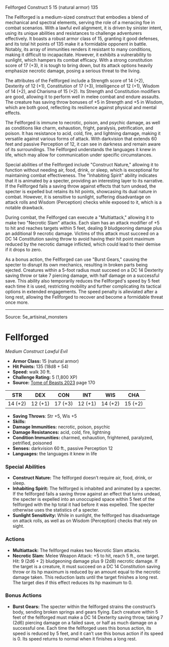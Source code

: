 <MonsterName/>Fellforged</MonsterName>
<CreatureType/>Construct</CreatureType>
<CR/>5</CR>
<AC/>15 (natural armor)</AC>
<HP/>135</HP>
<summary>The Fellforged is a medium-sized construct that embodies a blend of mechanical and spectral elements, serving the role of a menacing foe in combat scenarios. With a lawful evil alignment, it is driven by sinister intent, using its unique abilities and resistances to challenge adventurers effectively. It boasts a robust armor class of 15, granting it good defenses, and its total hit points of 135 make it a formidable opponent in battle. Notably, its array of immunities renders it resistant to many conditions, making it difficult to incapacitate. However, it exhibits a vulnerability to sunlight, which hampers its combat efficacy. With a strong constitution score of 17 (+3), it is tough to bring down, but its attack options heavily emphasize necrotic damage, posing a serious threat to the living.</summary>

<detail>

The attributes of the Fellforged include a Strength score of 14 (+2), Dexterity of 12 (+1), Constitution of 17 (+3), Intelligence of 12 (+1), Wisdom of 14 (+2), and Charisma of 15 (+2). Its Strength and Constitution modifiers are good, allowing it to perform well in melee combat and endure assaults. The creature has saving throw bonuses of +5 in Strength and +5 in Wisdom, which are both good, reflecting its resilience against physical and mental effects.

The Fellforged is immune to necrotic, poison, and psychic damage, as well as conditions like charm, exhaustion, fright, paralysis, petrification, and poison. It has resistance to acid, cold, fire, and lightning damage, making it versatile against various forms of attack. With darkvision that extends 60 feet and passive Perception of 12, it can see in darkness and remain aware of its surroundings. The Fellforged understands the languages it knew in life, which may allow for communication under specific circumstances.

Special abilities of the Fellforged include "Construct Nature," allowing it to function without needing air, food, drink, or sleep, which is exceptional for maintaining combat effectiveness. The "Inhabiting Spirit" ability indicates that it is animated by a specter, providing an interesting layer to its narrative. If the Fellforged fails a saving throw against effects that turn undead, the specter is expelled but retains its hit points, showcasing its dual nature in combat. However, it is sensitive to sunlight, suffering disadvantage on attack rolls and Wisdom (Perception) checks while exposed to it, which is a notable drawback.

During combat, the Fellforged can execute a "Multiattack," allowing it to make two "Necrotic Slam" attacks. Each slam has an attack modifier of +5 to hit and reaches targets within 5 feet, dealing 9 bludgeoning damage plus an additional 9 necrotic damage. Victims of this attack must succeed on a DC 14 Constitution saving throw to avoid having their hit point maximum reduced by the necrotic damage inflicted, which could lead to their demise if it drops to zero.

As a bonus action, the Fellforged can use "Burst Gears," causing the specter to disrupt its own mechanics, resulting in broken parts being ejected. Creatures within a 5-foot radius must succeed on a DC 14 Dexterity saving throw or take 7 piercing damage, with half damage on a successful save. This ability also temporarily reduces the Fellforged's speed by 5 feet each time it is used, restricting mobility and further complicating its tactical options in extended engagements. The speed penalty is alleviated after a long rest, allowing the Fellforged to recover and become a formidable threat once more.</detail>



---

Source: 5e_artisinal_monsters

# Fellforged

*Medium* *Construct* *Lawful Evil*

- **Armor Class:** 15 (natural armor)
- **Hit Points:** 135 (18d8 + 54)
- **Speed:** walk 30 ft.
- **Challenge Rating:** 5 (1,800 XP)
- **Source:** [Tome of Beasts 2023](https://koboldpress.com/kpstore/product/tome-of-beasts-1-2023-edition/) page 170

| STR | DEX | CON | INT | WIS | CHA |
| --- | --- | --- | --- | --- | --- |
| 14 (+2) | 12 (+1) | 17 (+3) | 12 (+1) | 14 (+2) | 15 (+2) |

- **Saving Throws**: Str +5, Wis +5
- **Skills:** 
- **Damage Immunities:** necrotic, poison, psychic
- **Damage Resistances:** acid, cold, fire, lightning
- **Condition Immunities:** charmed, exhaustion, frightened, paralyzed, petrified, poisoned
- **Senses:** darkvision 60 ft., passive Perception 12
- **Languages:** the languages it knew in life

### Special Abilities

- **Construct Nature:** The fellforged doesn’t require air, food, drink, or sleep.
- **Inhabiting Spirit:** The fellforged is inhabited and animated by a specter. If the fellforged fails a saving throw against an effect that turns undead, the specter is expelled into an unoccupied space within 5 feet of the fellforged with the hp total it had before it was expelled. The specter otherwise uses the statistics of a specter.
- **Sunlight Sensitivity:** While in sunlight, the fellforged has disadvantage on attack rolls, as well as on Wisdom (Perception) checks that rely on sight.

### Actions

- **Multiattack:** The fellforged makes two Necrotic Slam attacks.
- **Necrotic Slam:** Melee Weapon Attack: +5 to hit, reach 5 ft., one target. Hit: 9 (2d6 + 2) bludgeoning damage plus 9 (2d8) necrotic damage. If the target is a creature, it must succeed on a DC 14 Constitution saving throw or its hp maximum is reduced by an amount equal to the necrotic damage taken. This reduction lasts until the target finishes a long rest. The target dies if this effect reduces its hp maximum to 0.

### Bonus Actions

- **Burst Gears:** The specter within the fellforged strains the construct’s body, sending broken springs and gears flying. Each creature within 5 feet of the fellforged must make a DC 14 Dexterity saving throw, taking 7 (2d6) piercing damage on a failed save, or half as much damage on a successful one. Each time the fellforged uses this bonus action, its speed is reduced by 5 feet, and it can’t use this bonus action if its speed is 0. Its speed returns to normal when it finishes a long rest.



